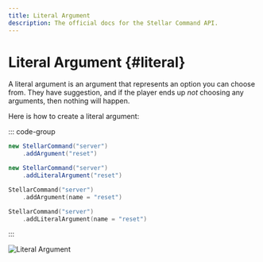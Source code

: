 ```yaml
---
title: Literal Argument
description: The official docs for the Stellar Command API.
---
```


# Literal Argument {#literal}

A literal argument is an argument that represents an option you can choose from. They have suggestion, and if the player ends up _not_ choosing any arguments, then nothing will happen.

Here is how to create a literal argument:

::: code-group
```Java [Java Short]
new StellarCommand("server")
    .addArgument("reset")
```
```Java [Java Long]
new StellarCommand("server")
    .addLiteralArgument("reset")
```
```Kotlin [Kotlin Short]
StellarCommand("server")
    .addArgument(name = "reset")
```
```Kotlin [Kotlin Long]
StellarCommand("server")
    .addLiteralArgument(name = "reset")
```
:::

![Literal Argument](./literal_argument.gif)